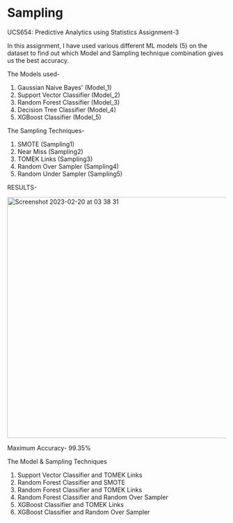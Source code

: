 # Sampling
UCS654: Predictive Analytics using Statistics Assignment-3

In this assignment, I have used various different ML models (5) on the dataset to find out which Model and Sampling technique combination gives us the best accuracy.

The Models used-
1. Gaussian Naive Bayes'         (Model_1)
2. Support Vector Classifier     (Model_2)
3. Random Forest Classifier      (Model_3)
4. Decision Tree Classifier      (Model_4)
5. XGBoost Classifier            (Model_5)


The Sampling Techniques-
1. SMOTE                 (Sampling1)
2. Near Miss             (Sampling2)
3. TOMEK Links           (Sampling3)
4. Random Over Sampler   (Sampling4)
5. Random Under Sampler  (Sampling5)

RESULTS-

<img width="553" alt="Screenshot 2023-02-20 at 03 38 31" src="https://user-images.githubusercontent.com/67748049/219978025-96b324a3-e3a3-48fc-af7a-9d3da4cc95f3.png">

Maximum Accuracy- 99.35%

The Model & Sampling Techniques
1. Support Vector Classifier and TOMEK Links
2. Random Forest Classifier and SMOTE
3. Random Forest Classifier and TOMEK Links
4. Random Forest Classifier and Random Over Sampler
5. XGBoost Classifier and TOMEK Links
6. XGBoost Classifier and Random Over Sampler
